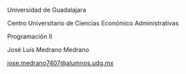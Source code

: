 Universidad de Guadalajara

Centro Universitario de Ciencias Económico Administrativas

Programación II

José Luis Medrano Medrano

jose.medrano7407@alumnos.udg.mx
